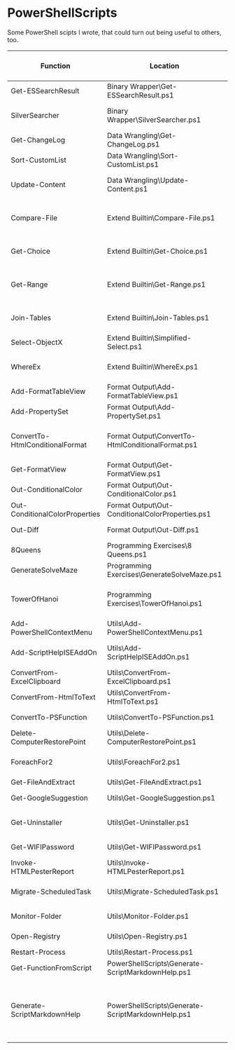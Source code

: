 # PowerShellScripts
Some PowerShell scipts I wrote, that could turn out being useful to others, too.

| Function | Location | Synopsis | Related Blog Post | Full Documentation |
| --- | --- | --- | --- | --- |
| Get-ESSearchResult | Binary Wrapper\Get-ESSearchResult.ps1 |PowerShell wrapper around Everything search command line (es.exe). | [Link]() | [Link](https://github.com/DBremen/PowerShellScripts/blob/master/docs/Get-ESSearchResult.md) |
| SilverSearcher | Binary Wrapper\SilverSearcher.ps1 |PowerShell wrapper around silver searcher (ag.exe) Recursively search for PATTERN in PATH. Like grep or ack, but faster. |  | [Link](https://github.com/DBremen/PowerShellScripts/blob/master/docs/SilverSearcher.md) |
| Get-ChangeLog | Data Wrangling\Get-ChangeLog.ps1 |Comparing two objects or .csv files column by column. | [Link]() | [Link](https://github.com/DBremen/PowerShellScripts/blob/master/docs/Get-ChangeLog.md) |
| Sort-CustomList | Data Wrangling\Sort-CustomList.ps1 |Sort data using a custom list in PowerShell. | [Link]() | [Link](https://github.com/DBremen/PowerShellScripts/blob/master/docs/Sort-CustomList.md) |
| Update-Content | Data Wrangling\Update-Content.ps1 |Insert text on a new line after the line matching the StartPattern or replace text between start- and end Pattern within a file |  | [Link](https://github.com/DBremen/PowerShellScripts/blob/master/docs/Update-Content.md) |
| Compare-File | Extend Builtin\Compare-File.ps1 |A wrapper and extension for the built-in Compare-Object cmdlet to compare two txt based files and receive a side-by-side comparison (including Line numbes). |  | [Link](https://github.com/DBremen/PowerShellScripts/blob/master/docs/Compare-File.md) |
| Get-Choice | Extend Builtin\Get-Choice.ps1 |An alternative to the built-in PromptForChoice providing a consistent UI across different hosts. | [Link]() | [Link](https://github.com/DBremen/PowerShellScripts/blob/master/docs/Get-Choice.md) |
| Get-Range | Extend Builtin\Get-Range.ps1 |Function to retrieve a continuous or stepwise Range of integers,decimals,dates,month names, day names or chars. Simulating Haskell`s Range operator | [Link]() | [Link](https://github.com/DBremen/PowerShellScripts/blob/master/docs/Get-Range.md) |
| Join-Tables | Extend Builtin\Join-Tables.ps1 |Function to join tables based on one or more common columns with an option to summarize (aggregate) joined columns. |  | [Link](https://github.com/DBremen/PowerShellScripts/blob/master/docs/Join-Tables.md) |
| Select-ObjectX | Extend Builtin\Simplified-Select.ps1 |Proxy function for Select-Object providing easier syntax for calculated properties. | [Link]() | [Link](https://github.com/DBremen/PowerShellScripts/blob/master/docs/Select-ObjectX.md) |
| WhereEx | Extend Builtin\WhereEx.ps1 |POC for a simplified Where-Object with multiple conditions on the same property for PowerShell. | [Link]() | [Link](https://github.com/DBremen/PowerShellScripts/blob/master/docs/WhereEx.md) |
| Add-FormatTableView | Format Output\Add-FormatTableView.ps1 |Function to add a Format Table View for a type | [Link]() | [Link](https://github.com/DBremen/PowerShellScripts/blob/master/docs/Add-FormatTableView.md) |
| Add-PropertySet | Format Output\Add-PropertySet.ps1 |Function to create property sets | [Link]() | [Link](https://github.com/DBremen/PowerShellScripts/blob/master/docs/Add-PropertySet.md) |
| ConvertTo-HtmlConditionalFormat | Format Output\ConvertTo-HtmlConditionalFormat.ps1 |Function to convert PowerShell objects into an HTML table with the option to format individual table cells based on property values using CSS selectors. |  | [Link](https://github.com/DBremen/PowerShellScripts/blob/master/docs/ConvertTo-HtmlConditionalFormat.md) |
| Get-FormatView | Format Output\Get-FormatView.ps1 |Function to get the format views for a particular type. | [Link]() | [Link](https://github.com/DBremen/PowerShellScripts/blob/master/docs/Get-FormatView.md) |
| Out-ConditionalColor | Format Output\Out-ConditionalColor.ps1 |Filter to conditionally format PowerShell output within the PowerShell console. |  | [Link](https://github.com/DBremen/PowerShellScripts/blob/master/docs/Out-ConditionalColor.md) |
| Out-ConditionalColorProperties | Format Output\Out-ConditionalColorProperties.ps1 |Filter to conditionally format property values within PowerShell output on the console. |  | [Link](https://github.com/DBremen/PowerShellScripts/blob/master/docs/Out-ConditionalColorProperties.md) |
| Out-Diff | Format Output\Out-Diff.ps1 |Generate html diff from git diff output using diff2html. |  | [Link](https://github.com/DBremen/PowerShellScripts/blob/master/docs/Out-Diff.md) |
| 8Queens | Programming Exercises\8 Queens.ps1 |PowerShell solution for a classical programming exercise. |  | [Link](https://github.com/DBremen/PowerShellScripts/blob/master/docs/8Queens.md) |
| GenerateSolveMaze | Programming Exercises\GenerateSolveMaze.ps1 |Function to generate a GUI (Windows forms) to build and solve random mazes |  | [Link](https://github.com/DBremen/PowerShellScripts/blob/master/docs/GenerateSolveMaze.md) |
| TowerOfHanoi | Programming Exercises\TowerOfHanoi.ps1 |PowerShell solution to the Tower of Hanoi problem (http://en.wikipedia.org/wiki/Tower_of_Hanoi) using recursion. |  | [Link](https://github.com/DBremen/PowerShellScripts/blob/master/docs/TowerOfHanoi.md) |
| Add-PowerShellContextMenu | Utils\Add-PowerShellContextMenu.ps1 |Function to create context menu entries in order to invoke PowerShell | [Link]() | [Link](https://github.com/DBremen/PowerShellScripts/blob/master/docs/Add-PowerShellContextMenu.md) |
| Add-ScriptHelpISEAddOn | Utils\Add-ScriptHelpISEAddOn.ps1 |Function to create an ISE Add-On that will generate comment based help for functions. The functions requires the Show-UI module. | [Link]() | [Link](https://github.com/DBremen/PowerShellScripts/blob/master/docs/Add-ScriptHelpISEAddOn.md) |
| ConvertFrom-ExcelClipboard | Utils\ConvertFrom-ExcelClipboard.ps1 |Convert copied range from excel to an array of PSObjects | [Link]() | [Link](https://github.com/DBremen/PowerShellScripts/blob/master/docs/ConvertFrom-ExcelClipboard.md) |
| ConvertFrom-HtmlToText | Utils\ConvertFrom-HtmlToText.ps1 |Extract the text out of a HTML string |  | [Link](https://github.com/DBremen/PowerShellScripts/blob/master/docs/ConvertFrom-HtmlToText.md) |
| ConvertTo-PSFunction | Utils\ConvertTo-PSFunction.ps1 |Function to "convert" legacy command line commands to PowerShell functions |  | [Link](https://github.com/DBremen/PowerShellScripts/blob/master/docs/ConvertTo-PSFunction.md) |
| Delete-ComputerRestorePoint | Utils\Delete-ComputerRestorePoint.ps1 |Function to Delete Windows System Restore points |  | [Link](https://github.com/DBremen/PowerShellScripts/blob/master/docs/Delete-ComputerRestorePoint.md) |
| ForeachFor2 | Utils\ForeachFor2.ps1 |Function to step through two series of values in two collections and run commands against them. |  | [Link](https://github.com/DBremen/PowerShellScripts/blob/master/docs/ForeachFor2.md) |
| Get-FileAndExtract | Utils\Get-FileAndExtract.ps1 |Function to download and extract files. |  | [Link](https://github.com/DBremen/PowerShellScripts/blob/master/docs/Get-FileAndExtract.md) |
| Get-GoogleSuggestion | Utils\Get-GoogleSuggestion.ps1 |Function to get "Did you mean?" suggestions from Google. |  | [Link](https://github.com/DBremen/PowerShellScripts/blob/master/docs/Get-GoogleSuggestion.md) |
| Get-Uninstaller | Utils\Get-Uninstaller.ps1 |Function to get the uninstaller for installed software via registry (PowerShell v4 and <) or Get-Package) | [Link]() | [Link](https://github.com/DBremen/PowerShellScripts/blob/master/docs/Get-Uninstaller.md) |
| Get-WIFIPassword | Utils\Get-WIFIPassword.ps1 |Get the Wifi password of stored networks using netsh. |  | [Link](https://github.com/DBremen/PowerShellScripts/blob/master/docs/Get-WIFIPassword.md) |
| Invoke-HTMLPesterReport | Utils\Invoke-HTMLPesterReport.ps1 |Generate HTML report for Pester test results using ReportUnit.exe | [Link]() | [Link](https://github.com/DBremen/PowerShellScripts/blob/master/docs/Invoke-HTMLPesterReport.md) |
| Migrate-ScheduledTask | Utils\Migrate-ScheduledTask.ps1 |Script to migrate scheduled tasks from Windows XP/Server 2003 to Windows 7/Server 2008 task scheduler |  | [Link](https://github.com/DBremen/PowerShellScripts/blob/master/docs/Migrate-ScheduledTask.md) |
| Monitor-Folder | Utils\Monitor-Folder.ps1 |Monitors a folder for changes using non-persistent asynchronous events |  | [Link](https://github.com/DBremen/PowerShellScripts/blob/master/docs/Monitor-Folder.md) |
| Open-Registry | Utils\Open-Registry.ps1 |Open the regedit at the specified path similar to sysinternals regjump. |  | [Link](https://github.com/DBremen/PowerShellScripts/blob/master/docs/Open-Registry.md) |
| Restart-Process | Utils\Restart-Process.ps1 |Function to restart process(es) | [Link]() | [Link](https://github.com/DBremen/PowerShellScripts/blob/master/docs/Restart-Process.md) |
| Get-FunctionFromScript | PowerShellScripts\Generate-ScriptMarkdownHelp.ps1 |Gets the functions and filters declared within a script block or a file |  | [Link](https://github.com/DBremen/PowerShellScripts/blob/master/docs/Get-FunctionFromScript.md) |
| Generate-ScriptMarkdownHelp | PowerShellScripts\Generate-ScriptMarkdownHelp.ps1 |The function that generated the Markdown help in this repository. (see Example for usage).  Generates markdown help for Github for each function containing comment based help (Description not empty) within a folder recursively and a summary table for the main README.md |  | [Link](https://github.com/DBremen/PowerShellScripts/blob/master/docs/Generate-ScriptMarkdownHelp.md) |
